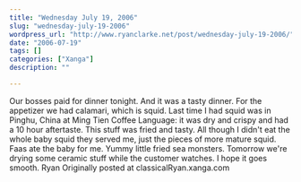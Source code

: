 ```yaml
---
title: "Wednesday July 19, 2006"
slug: "wednesday-july-19-2006"
wordpress_url: "http://www.ryanclarke.net/post/wednesday-july-19-2006/"
date: "2006-07-19"
tags: []
categories: ["Xanga"]
description: ""

---
```


Our bosses paid for dinner tonight. And it was a tasty dinner. For the appetizer we had calamari, which is squid. Last time I had squid was in Pinghu, China at Ming Tien Coffee Language: it was dry and crispy and had a 10 hour aftertaste. This stuff was fried and tasty. All though I didn't eat the whole baby squid they served me, just the pieces of more mature squid. Faas ate the baby for me. Yummy little fried sea monsters.
Tomorrow we're drying some ceramic stuff while the customer watches. I hope it goes smooth.
Ryan
Originally posted at classicalRyan.xanga.com
